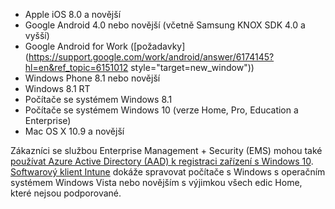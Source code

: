 
  - Apple iOS 8.0 a novější
  - Google Android 4.0 nebo novější (včetně Samsung KNOX SDK 4.0 a vyšší)
  - Google Android for Work ([požadavky](https://support.google.com/work/android/answer/6174145?hl=en&ref_topic=6151012 style="target=new_window"))
  - Windows Phone 8.1 nebo novější
  - Windows 8.1 RT
  - Počítače se systémem Windows 8.1
  - Počítače se systémem Windows 10 (verze Home, Pro, Education a Enterprise)
  - Mac OS X 10.9 a novější

Zákazníci se službou Enterprise Management + Security (EMS) mohou také [používat Azure Active Directory (AAD) k registraci zařízení s Windows 10](/intune/deploy-use/set-up-windows-device-management-with-microsoft-intune#azure-active-directory-enrollment). [Softwarový klient Intune](/intune/deploy-use/manage-windows-pcs-with-microsoft-intune) dokáže spravovat počítače s Windows s operačním systémem Windows Vista nebo novějším s výjimkou všech edic Home, které nejsou podporované.  


<!--HONumber=Oct16_HO3-->


